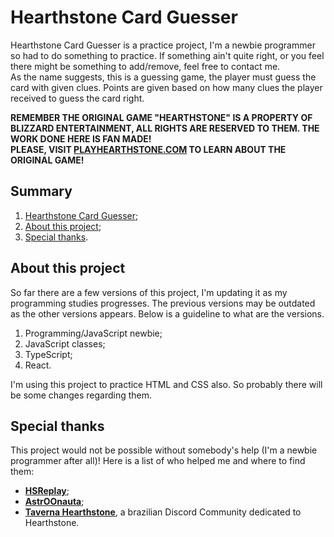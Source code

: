 # Hearthstone Card Guesser

Hearthstone Card Guesser is a practice project, I'm a newbie programmer so had to do something to practice. If something ain't quite right, or you feel there might be something to add/remove, feel free to contact me.  
As the name suggests, this is a guessing game, the player must guess the card with given clues. Points are given based on how many clues the player received to guess the card right.

**REMEMBER THE ORIGINAL GAME "HEARTHSTONE" IS A PROPERTY OF BLIZZARD ENTERTAINMENT, ALL RIGHTS ARE RESERVED TO THEM. THE WORK DONE HERE IS FAN MADE!**  
**PLEASE, VISIT [PLAYHEARTHSTONE.COM](https://hearthstone.blizzard.com/) TO LEARN ABOUT THE ORIGINAL GAME!**

## Summary

1. [Hearthstone Card Guesser](#hearthstone-card-guesser);
2. [About this project](#about-this-project);
3. [Special thanks](#special-thanks).

## About this project

So far there are a few versions of this project, I'm updating it as my programming studies progresses. The previous versions may be outdated as the other versions appears. Below is a guideline to what are the versions.

1. Programming/JavaScript newbie;
2. JavaScript classes;
3. TypeScript;
4. React.

I'm using this project to practice HTML and CSS also. So probably there will be some changes regarding them.

## Special thanks

This project would not be possible without somebody's help (I'm a newbie programmer after all)! Here is a list of who helped me and where to find them:

- [**HSReplay**](https://hsreplay.net/);
- [**AstrOOnauta**](https://github.com/AstrOOnauta);
- [**Taverna Hearthstone**](https://discord.gg/Rg7Sf6nG), a brazilian Discord Community dedicated to Hearthstone.
